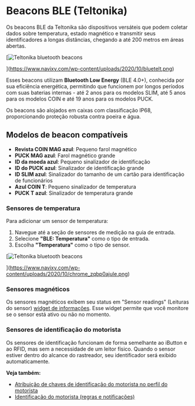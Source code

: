 # Beacons BLE (Teltonika)

Os beacons BLE da Teltonika são dispositivos versáteis que podem coletar dados sobre temperatura, estado magnético e transmitir seus identificadores a longas distâncias, chegando a até 200 metros em áreas abertas.

[![Teltonika bluetooth beacons](https://www.navixy.com/wp-content/uploads/2020/10/bluetelt.png)

](https://www.navixy.com/wp-content/uploads/2020/10/bluetelt.png)

Esses beacons utilizam **Bluetooth Low Energy** (BLE 4.0+), conhecida por sua eficiência energética, permitindo que funcionem por longos períodos com suas baterias internas - até 2 anos para os modelos SLIM, até 5 anos para os modelos COIN e até 19 anos para os modelos PUCK.

Os beacons são alojados em caixas com classificação IP68, proporcionando proteção robusta contra poeira e água.

## Modelos de beacon compatíveis

- **Revista COIN MAG azul**: Pequeno farol magnético
- **PUCK MAG azul**: Farol magnético grande
- **ID da moeda azul**: Pequeno sinalizador de identificação
- **ID do PUCK azul**: Sinalizador de identificação grande
- **ID SLIM azul**: Sinalizador do tamanho de um cartão para identificação de funcionários
- **Azul COIN T**: Pequeno sinalizador de temperatura
- **PUCK T azul**: Sinalizador de temperatura grande

### Sensores de temperatura

Para adicionar um sensor de temperatura:

1. Navegue até a seção de sensores de medição na guia de entrada.
2. Selecione **"BLE: Temperatura"** como o tipo de entrada.
3. Escolha **"Temperatura"** como o tipo de sensor.

[![Teltonika bluetooth beacons](https://www.navixy.com/wp-content/uploads/2020/10/chrome_zqbp0ajule.png)

](https://www.navixy.com/wp-content/uploads/2020/10/chrome_zqbp0ajule.png)

### Sensores magnéticos

Os sensores magnéticos exibem seu status em "Sensor readings" (Leituras do sensor) [widget de informações](/wiki/pages/createpage.action?spaceKey=USERDOCSOLD&title=Device%20information%20widgets). Esse widget permite que você monitore se o sensor está ativo ou não no momento.

### Sensores de identificação do motorista

Os sensores de identificação funcionam de forma semelhante ao iButton e ao RFID, mas sem a necessidade de um leitor físico. Quando o sensor estiver dentro do alcance do rastreador, seu identificador será exibido automaticamente.

**Veja também:**

- [Atribuição de chaves de identificação do motorista no perfil do motorista](../../../../gerenciamento-de-frotas/motoristas.md)
- [Identificação do motorista (regras e notificações)](../../../../regras-e-notificacoes/programacao-e-despacho/identificacao-do-motorista.md)